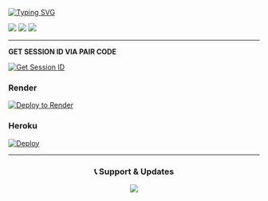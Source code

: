<a href="https://git.io/typing-svg"><img src="https://readme-typing-svg.demolab.com?font=Black+Ops+One&size=100&pause=1000&color=0000FF&center=true&width=1000&height=200&lines=POWER BY NIRO MD" alt="Typing SVG" /></a>
  </p>
<a><img src='https://i.imgur.com/LyHic3i.gif'/></a>
<a><img src='https://i.ibb.co/p6v1dc6w/image-1742790261707.jpg'/></a>
<a><img src='https://i.imgur.com/LyHic3i.gif'/></a>
<p align="center">

<hr>
<b>GET SESSION ID VIA PAIR CODE</b>

<a href='https://prabath-md-pair-web-v2-slk.koyeb.app/pair
' target="_blank"><img alt='Get Session ID' src='https://img.shields.io/badge/Click here to get your session id-blue?style=for-the-badge&logo=opencv&logoColor=white'/></a>

###  Render
[![Deploy to Render](https://img.shields.io/badge/Deploy%20to%20Render-green?style=for-the-badge&logo=render&logoColor=white)](https://dashboard.render.com/deploy/srv-cjjm8m9k9qfdl8c2fnb0?repo=https://github.com/lakaofc/laka-md)

###  Heroku
[![Deploy](https://www.herokucdn.com/deploy/button.svg)](https://dashboard.heroku.com/new?template=https://github.com/lakamdbot2025/lakamd)
<hr>

<div align="center">
  <h3>📞 Support & Updates</h3>
  <a href="https://Wa.me//+94762296665">
    <img src="https://img.shields.io/badge/OWNER_NUMBER -128C7E?style=for-the-badge&logo=whatsapp&logoColor=white">
  </a>
</div>
